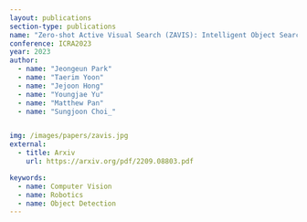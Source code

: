 ```yaml
---
layout: publications
section-type: publications
name: "Zero-shot Active Visual Search (ZAVIS): Intelligent Object Search for Robotic Assistants"
conference: ICRA2023
year: 2023
author:
  - name: "Jeongeun Park"
  - name: "Taerim Yoon"
  - name: "Jejoon Hong"
  - name: "Youngjae Yu"
  - name: "Matthew Pan"
  - name: "Sungjoon Choi_"


img: /images/papers/zavis.jpg
external:
  - title: Arxiv
    url: https://arxiv.org/pdf/2209.08803.pdf

keywords:
  - name: Computer Vision
  - name: Robotics
  - name: Object Detection
---
```




